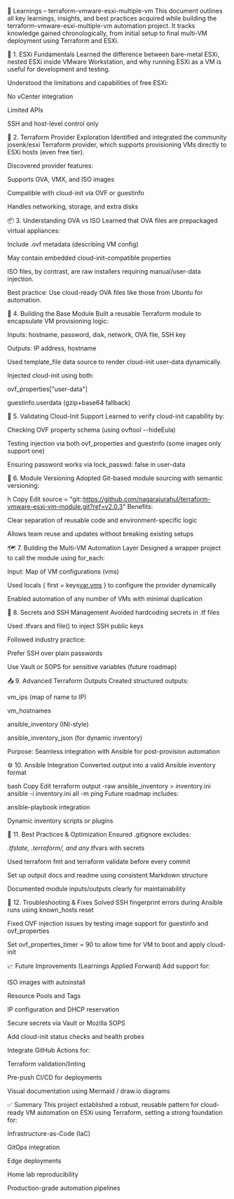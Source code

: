 📘 Learnings – terraform-vmware-esxi-multiple-vm
This document outlines all key learnings, insights, and best practices acquired while building the terraform-vmware-esxi-multiple-vm automation project. It tracks knowledge gained chronologically, from initial setup to final multi-VM deployment using Terraform and ESXi.

🧱 1. ESXi Fundamentals
Learned the difference between bare-metal ESXi, nested ESXi inside VMware Workstation, and why running ESXi as a VM is useful for development and testing.

Understood the limitations and capabilities of free ESXi:

No vCenter integration

Limited APIs

SSH and host-level control only

🔌 2. Terraform Provider Exploration
Identified and integrated the community josenk/esxi Terraform provider, which supports provisioning VMs directly to ESXi hosts (even free tier).

Discovered provider features:

Supports OVA, VMX, and ISO images

Compatible with cloud-init via OVF or guestinfo

Handles networking, storage, and extra disks

📦 3. Understanding OVA vs ISO
Learned that OVA files are prepackaged virtual appliances:

Include .ovf metadata (describing VM config)

May contain embedded cloud-init-compatible properties

ISO files, by contrast, are raw installers requiring manual/user-data injection.

Best practice: Use cloud-ready OVA files like those from Ubuntu for automation.

📁 4. Building the Base Module
Built a reusable Terraform module to encapsulate VM provisioning logic:

Inputs: hostname, password, disk, network, OVA file, SSH key

Outputs: IP address, hostname

Used template_file data source to render cloud-init user-data dynamically.

Injected cloud-init using both:

ovf_properties["user-data"]

guestinfo.userdata (gzip+base64 fallback)

🧪 5. Validating Cloud-Init Support
Learned to verify cloud-init capability by:

Checking OVF property schema (using ovftool --hideEula)

Testing injection via both ovf_properties and guestinfo (some images only support one)

Ensuring password works via lock_passwd: false in user-data

🔁 6. Module Versioning
Adopted Git-based module sourcing with semantic versioning:

h
Copy
Edit
source = "git::<https://github.com/nagarajurahul/terraform-vmware-esxi-vm-module.git?ref=v2.0.3>"
Benefits:

Clear separation of reusable code and environment-specific logic

Allows team reuse and updates without breaking existing setups

🗺️ 7. Building the Multi-VM Automation Layer
Designed a wrapper project to call the module using for_each:

Input: Map of VM configurations (vms)

Used locals { first = keys[var.vms](0) } to configure the provider dynamically

Enabled automation of any number of VMs with minimal duplication

🔐 8. Secrets and SSH Management
Avoided hardcoding secrets in .tf files

Used .tfvars and file() to inject SSH public keys

Followed industry practice:

Prefer SSH over plain passwords

Use Vault or SOPS for sensitive variables (future roadmap)

📤 9. Advanced Terraform Outputs
Created structured outputs:

vm_ips (map of name to IP)

vm_hostnames

ansible_inventory (INI-style)

ansible_inventory_json (for dynamic inventory)

Purpose: Seamless integration with Ansible for post-provision automation

⚙️ 10. Ansible Integration
Converted output into a valid Ansible inventory format

bash
Copy
Edit
terraform output -raw ansible_inventory > inventory.ini
ansible -i inventory.ini all -m ping
Future roadmap includes:

ansible-playbook integration

Dynamic inventory scripts or plugins

🧹 11. Best Practices & Optimization
Ensured .gitignore excludes:

*.tfstate, .terraform/, and any*.tfvars with secrets

Used terraform fmt and terraform validate before every commit

Set up output docs and readme using consistent Markdown structure

Documented module inputs/outputs clearly for maintainability

🧩 12. Troubleshooting & Fixes
Solved SSH fingerprint errors during Ansible runs using known_hosts reset

Fixed OVF injection issues by testing image support for guestinfo and ovf_properties

Set ovf_properties_timer = 90 to allow time for VM to boot and apply cloud-init

📈 Future Improvements (Learnings Applied Forward)
Add support for:

ISO images with autoinstall

Resource Pools and Tags

IP configuration and DHCP reservation

Secure secrets via Vault or Mozilla SOPS

Add cloud-init status checks and health probes

Integrate GitHub Actions for:

Terraform validation/linting

Pre-push CI/CD for deployments

Visual documentation using Mermaid / draw.io diagrams

✅ Summary
This project established a robust, reusable pattern for cloud-ready VM automation on ESXi using Terraform, setting a strong foundation for:

Infrastructure-as-Code (IaC)

GitOps integration

Edge deployments

Home lab reproducibility

Production-grade automation pipelines

